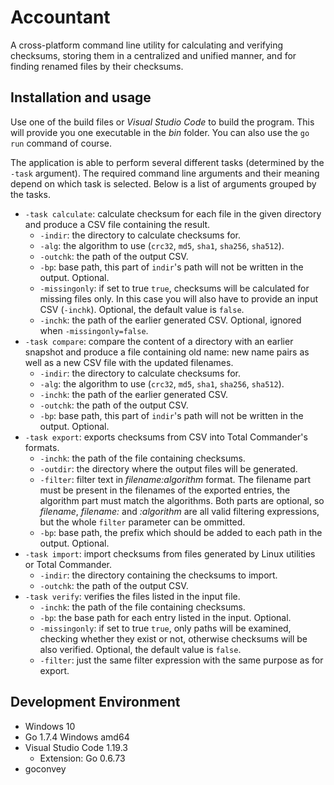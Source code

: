 # Accountant

A cross-platform command line utility for calculating and verifying checksums, storing them in a centralized and unified manner, and for finding renamed files by their checksums.

## Installation and usage

Use one of the build files or _Visual Studio Code_ to build the program. This will provide you one executable in the _bin_ folder. You can also use the `go run` command of course.

The application is able to perform several different tasks (determined by the `-task` argument). The required command line arguments and their meaning depend on which task is selected. Below is a list of arguments grouped by the tasks.

  * `-task calculate`: calculate checksum for each file in the given directory and produce a CSV file containing the result.
    * `-indir`: the directory to calculate checksums for.
    * `-alg`: the algorithm to use (`crc32`, `md5`, `sha1`, `sha256`, `sha512`).
    * `-outchk`: the path of the output CSV.
    * `-bp`: base path, this part of `indir`'s path will not be written in the output. Optional.
    * `-missingonly`: if set to true `true`, checksums will be calculated for missing files only. In this case you will also have to provide an input CSV (`-inchk`). Optional, the default value is `false`.
    * `-inchk`: the path of the earlier generated CSV. Optional, ignored when `-missingonly=false`.
  * `-task compare`: compare the content of a directory with an earlier snapshot and produce a file containing old name: new name pairs as well as a new CSV file with the updated filenames.
    * `-indir`: the directory to calculate checksums for.
    * `-alg`: the algorithm to use (`crc32`, `md5`, `sha1`, `sha256`, `sha512`).
    * `-inchk`: the path of the earlier generated CSV.
    * `-outchk`: the path of the output CSV.
    * `-bp`: base path, this part of `indir`'s path will not be written in the output. Optional.
  * `-task export`: exports checksums from CSV into Total Commander's formats.
    * `-inchk`: the path of the file containing checksums.
    * `-outdir`: the directory where the output files will be generated.
    * `-filter`: filter text in _filename:algorithm_ format. The filename part must be present in the filenames of the exported entries, the algorithm part must match the algorithms. Both parts are optional, so _filename_, _filename:_ and _:algorithm_ are all valid filtering expressions, but the whole `filter` parameter can be ommitted.
    * `-bp`: base path, the prefix which should be added to each path in the output. Optional.
  * `-task import`: import checksums from files generated by Linux utilities or Total Commander.
    * `-indir`: the directory containing the checksums to import.
    * `-outchk`: the path of the output CSV.
  * `-task verify`: verifies the files listed in the input file.
    * `-inchk`: the path of the file containing checksums.
    * `-bp`: the base path for each entry listed in the input. Optional.
    * `-missingonly`: if set to true `true`, only paths will be examined, checking whether they exist or not, otherwise checksums will be also verified. Optional, the default value is `false`.
    * `-filter`: just the same filter expression with the same purpose as for export.

## Development Environment

  * Windows 10
  * Go 1.7.4 Windows amd64
  * Visual Studio Code 1.19.3
    * Extension: Go 0.6.73
  * goconvey
